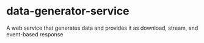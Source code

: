 # data-generator-service
A web service that generates data and provides it as download, stream, and event-based response
